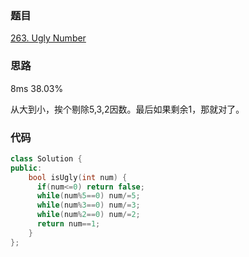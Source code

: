 ### 题目
[263. Ugly Number](https://leetcode-cn.com/problems/ugly-number/submissions/)
### 思路
8ms 38.03%

从大到小，挨个剔除5,3,2因数。最后如果剩余1，那就对了。


### 代码
```c++
class Solution {
public:
    bool isUgly(int num) {
      if(num<=0) return false;
      while(num%5==0) num/=5;
      while(num%3==0) num/=3;
      while(num%2==0) num/=2;
      return num==1;
    }
};
```
